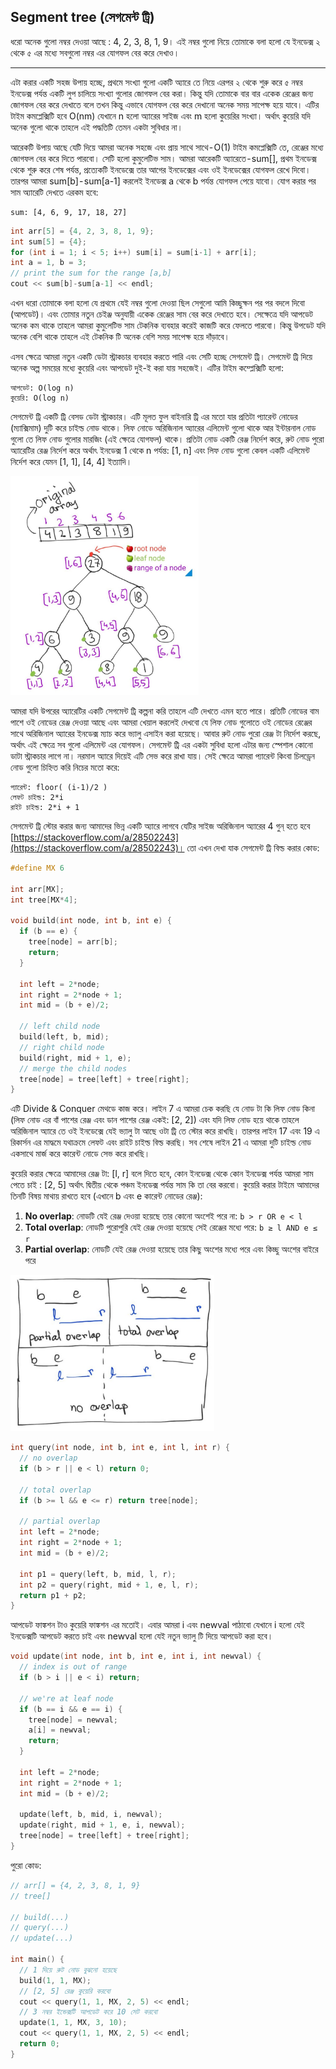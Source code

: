 ## Segment tree (সেগমেন্ট ট্রি)

ধরো অনেক গুলো নম্বর দেওয়া আছে : 4, 2, 3, 8, 1, 9। এই নম্বর গুলো নিয়ে তোমাকে বলা হলো যে ইনডেক্স ২ থেকে ৫ এর মধ্যে সবগুলো নম্বর এর যোগফল বের করে দেখাও।

---

এটা করার একটি সহজ উপায় হচ্ছে, প্রথমে সংখ্যা গুলো একটি অ্যারে তে নিয়ে এরপর ২ থেকে শুরু করে ৫ নম্বর ইনডেক্স পর্যন্ত একটি লুপ চালিয়ে সংখ্যা গুলোর জোগফল বের করা। কিন্তু যদি তোমাকে বার বার একেক রেঞ্জের জন্য জোগফল বের করে দেখাতে বলে তখন কিন্তু এভাবে যোগফল বের করে দেখানো অনেক সময় সাপেক্ষ হয়ে যাবে। এটির টাইম কমপ্লেক্সিটি হবে O(nm) যেখানে n হলো অ্যারের সাইজ এবং m হলো কুয়েরির সংখ্যা। অর্থাৎ কুয়েরি যদি অনেক গুলো থাকে তাহলে এই পদ্ধতিটি তেমন একটা সুবিধার না।

আরেকটি উপায় আছে যেটি দিয়ে আমরা অনেক সহজে এবং প্রায় সাথে সাথে - O(1) টাইম কমপ্লেক্সিটি তে, রেঞ্জের মধ্যে জোগফল বের করে দিতে পারবো। সেটি হলো কুমুলেটিভ সাম। আমরা আরেকটি অ্যারেতে - sum[], প্রথম ইনডেক্স থেকে শুরু করে শেষ পর্যন্ত, প্রত্যেকটি ইনডেক্সে তার আগের ইনডেক্সের এবং ওই ইনডেক্সের যোগফল রেখে দিবো। তারপর আমরা sum[b] - sum[a-1] করলেই ইনডেক্স a থেকে b পর্যন্ত যোগফল পেয়ে যাবো। যোগ করার পর সাম অ্যারেটি দেখতে এরকম হবে:

    sum: [4, 6, 9, 17, 18, 27]

```cpp
int arr[5] = {4, 2, 3, 8, 1, 9};
int sum[5] = {4};
for (int i = 1; i < 5; i++) sum[i] = sum[i-1] + arr[i];
int a = 1, b = 3;
// print the sum for the range [a,b]
cout << sum[b]-sum[a-1] << endl;
```

এখন ধরো তোমাকে বলা হলো যে প্রথমে যেই নম্বর গুলো দেওয়া ছিল সেগুলো আমি কিচ্ছুক্ষন পর পর বদলে দিবো (আপডেট)। এবং তোমার নতুন চেইঞ্জ অনুযায়ী একেক রেঞ্জের সাম বের করে দেখাতে হবে। সেক্ষেত্রে যদি আপডেট অনেক কম থাকে তাহলে আমরা কুমুলেটিভ সাম টেকনিক ব্যবহার করেই কাজটি করে ফেলতে পারবো। কিন্তু উপডেট যদি অনেক বেশি থাকে তাহলে এই টেকনিক টি অনেক বেশি সময় সাপেক্ষ হয়ে দাঁড়াবে।

এসব ক্ষেত্রে আমরা নতুন একটি ডেটা স্ট্রাকচার ব্যবহার করতে পারি এবং সেটি হচ্ছে সেগমেন্ট ট্রি। সেগমেন্ট ট্রি দিয়ে অনেক অল্প সময়ের মধ্যে কুয়েরি এবং আপডেট দুই-ই করা যায় সহজেই। এটির টাইম কম্প্লেক্সিটি হলো:

    আপডেট: O(log n)
    কুয়েরি: O(log n)

সেগমেন্ট ট্রি একটি ট্রি বেসড ডেটা স্ট্রাকচার। এটি মূলত ফুল বাইনারি ট্রি এর মতো যার প্রতিটা প্যারেন্ট নোডের (ম্যাক্সিমাম) দুটি করে চাইল্ড নোড থাকে। লিফ নোডে অরিজিনাল অ্যারের এলিমেন্ট গুলো থাকে আর ইন্টারনাল নোড গুলো তে লিফ নোড গুলোর মারজিং (এই ক্ষেত্রে যোগফল) থাকে। প্রতিটা নোড একটি রেঞ্জ নির্দেশ করে, রুট নোড পুরো অ্যারেটির রেঞ্জ নির্দেশ করে অর্থাৎ ইনডেক্স 1 থেকে n পর্যন্ত: [1, n] এবং লিফ নোড গুলো কেবল একটি এলিমেন্ট নির্দেশ করে যেমন [1, 1], [4, 4] ইত্যাদি।

<img src="../../media/segment_tree_1.jpg" height="350px" alt="segment tree">

আমরা যদি উপরের অ্যারেটির একটি সেগমেন্ট ট্রি কল্পনা করি তাহলে এটি দেখতে এমন হতে পারে। প্রতিটি নোডের বাম পাশে ওই নোডের রেঞ্জ দেওয়া আছে এবং আমরা খেয়াল করলেই দেখবো যে লিফ নোড গুলোতে ওই নোডের রেঞ্জের সাথে অরিজিনাল অ্যারের ইনডেক্স ম্যাচ করে ভ্যালু এসাইন করা হয়েছে। আবার রুট নোড পুরো রেঞ্জ টা নির্দেশ করছে, অর্থাৎ এই ক্ষেত্রে সব গুলো এলিমেন্ট এর যোগফল। সেগমেন্ট ট্রি এর একটা সুবিধা হলো এটার জন্য স্পেশাল কোনো ডাটা স্ট্রাকচার লাগে না। নরমাল অ্যারে দিয়েই এটি সেভ করে রাখা যায়। সেই ক্ষেত্রে আমরা প্যারেন্ট কিংবা চিলড্রেন নোড গুলো চিহ্নিত করি নিচের মতো করে:

    প্যারেন্ট: floor( (i-1)/2 )
    লেফট চাইল্ড: 2*i
    রাইট চাইল্ড: 2*i + 1

সেগমেন্ট ট্রি স্টোর করার জন্য আমাদের ভিন্ন একটি অ্যারে লাগবে যেটির সাইজ অরিজিনাল অ্যারের 4 গুন্ হতে হবে [https://stackoverflow.com/a/28502243](https://stackoverflow.com/a/28502243)। তো এখন দেখা যাক সেগমেন্ট ট্রি বিল্ড করার কোড:

```cpp
#define MX 6

int arr[MX];
int tree[MX*4];

void build(int node, int b, int e) {
  if (b == e) {
    tree[node] = arr[b];
    return;
  }
  
  int left = 2*node;
  int right = 2*node + 1;
  int mid = (b + e)/2;
  
  // left child node
  build(left, b, mid);
  // right child node
  build(right, mid + 1, e);
  // merge the child nodes
  tree[node] = tree[left] + tree[right];
}
```

এটি Divide & Conquer মেথডে কাজ করে। লাইন 7 এ আমরা চেক করছি যে নোড টা কি লিফ নোড কিনা (লিফ নোড এর বাঁ পাশের রেঞ্জ এবং ডান পাশের রেঞ্জ একই: [2, 2]) এবং যদি লিফ নোড হয়ে থাকে তাহলে অরিজিনাল অ্যারে তে ওই ইনডেক্সে যেই ভ্যালু টা আছে ওটা ট্রি তে স্টোর করে রাখছি। তারপর লাইন 17 এবং 19 এ রিকার্সন এর মাদ্ধমে যথাক্রমে লেফট এবং রাইট চাইল্ড বিল্ড করছি। সব শেষে লাইন 21 এ আমরা দুটি চাইল্ড নোড একসাথে মার্জ করে কারেন্ট নোডে সেভ করে রাখছি।

কুয়েরি করার ক্ষেত্রে আমাদের রেঞ্জ টা: [l, r] বলে দিতে হবে, কোন ইনডেক্স থেকে কোন ইনডেক্স পর্যন্ত আমরা সাম পেতে চাই : [2, 5] অর্থাৎ দ্বিতীয় থেকে পঞ্চম ইনডেক্স পর্যন্ত সাম কি তা বের করবো। কুয়েরি করার টাইমে আমাদের তিনটি বিষয় মাথায় রাখতে হবে (এখানে b এবং e কারেন্ট নোডের রেঞ্জ):

1. **No overlap**: নোডটি যেই রেঞ্জ দেওয়া হয়েছে তার কোনো অংশেই পরে না: `b > r OR e < l`
2. **Total overlap**: নোডটি পুরোপুরি যেই রেঞ্জ দেওয়া হয়েছে সেই রেঞ্জের মধ্যে পরে: `b ≥ l AND e ≤ r`
3. **Partial overlap**: নোডটি যেই রেঞ্জ দেওয়া হয়েছে তার কিছু অংশের মধ্যে পরে এবং কিচ্ছু অংশের বাইরে পরে

<img src="../../media/segment_tree_2.jpg" height="250px" alt="segment overlaps">

```cpp
int query(int node, int b, int e, int l, int r) {
  // no overlap
  if (b > r || e < l) return 0;
  
  // total overlap
  if (b >= l && e <= r) return tree[node];
  
  // partial overlap
  int left = 2*node;
  int right = 2*node + 1;
  int mid = (b + e)/2;
  
  int p1 = query(left, b, mid, l, r);
  int p2 = query(right, mid + 1, e, l, r);
  return p1 + p2;
}
```

আপডেট ফাঙ্কশন টাও কুয়েরি ফাঙ্কশন এর মতোই। এবার আমরা i এবং newval পাঠাবো যেখানে i হলো যেই ইনডেক্সটি আপডেট করতে চাই এবং newval হলো যেই নতুন ভ্যালু টি দিয়ে আপডেট করা হবে।

```cpp
void update(int node, int b, int e, int i, int newval) {
  // index is out of range
  if (b > i || e < i) return;
  
  // we're at leaf node
  if (b == i && e == i) {
    tree[node] = newval;
    a[i] = newval;
    return;
  }
  
  int left = 2*node;
  int right = 2*node + 1;
  int mid = (b + e)/2;
  
  update(left, b, mid, i, newval);
  update(right, mid + 1, e, i, newval);
  tree[node] = tree[left] + tree[right];
}
```

পুরো কোড:

```cpp
// arr[] = {4, 2, 3, 8, 1, 9}
// tree[]

// build(...)
// query(...)
// update(...)

int main() {
  // 1 দিয়ে রুট নোড বুঝনো হয়েছে
  build(1, 1, MX);
  // [2, 5] রেঞ্জ কুয়েরি করবো
  cout << query(1, 1, MX, 2, 5) << endl;
  // 3 নম্বর ইন্ডেক্সটি আপডেট করে 10 সেট করবো
  update(1, 1, MX, 3, 10);
  cout << query(1, 1, MX, 2, 5) << endl;
  return 0;
}
```
